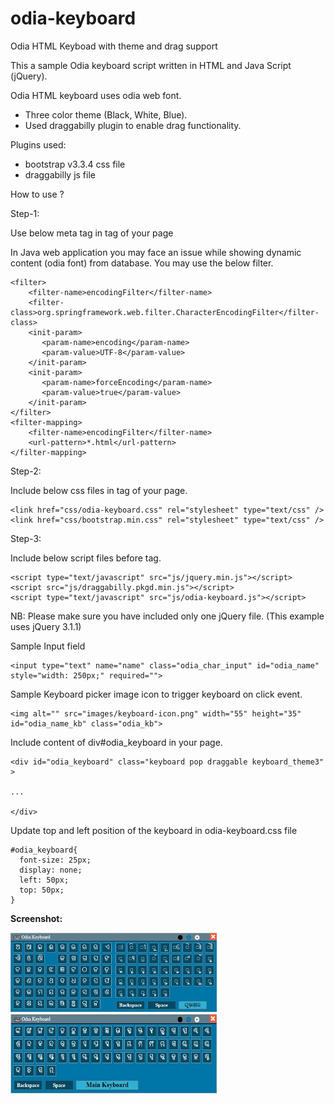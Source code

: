 # odia-keyboard
Odia HTML Keyboad with theme and drag support

This a sample Odia keyboard script written in HTML and Java Script (jQuery).

Odia HTML keyboard uses odia web font.

* Three color theme (Black, White, Blue).
* Used draggabilly plugin to enable drag functionality.


Plugins used:
* bootstrap v3.3.4 css file
* draggabilly js file

How to use ?

Step-1:

Use below meta tag in <head> tag of your page

<meta http-equiv="Content-Type" content="text/html; charset=utf-8" />

In Java web application you may face an issue while showing dynamic content (odia font) from database. You may use the below filter.

	<filter>  
	    <filter-name>encodingFilter</filter-name>  
	    <filter-class>org.springframework.web.filter.CharacterEncodingFilter</filter-class>  
	    <init-param>  
	       <param-name>encoding</param-name>  
	       <param-value>UTF-8</param-value>  
	    </init-param>  
	    <init-param>  
	       <param-name>forceEncoding</param-name>  
	       <param-value>true</param-value>  
	    </init-param>  
	</filter>  
	<filter-mapping>  
	    <filter-name>encodingFilter</filter-name>  
	    <url-pattern>*.html</url-pattern>  
	</filter-mapping> 


Step-2:

Include below css files in <head> tag of your page. 

	<link href="css/odia-keyboard.css" rel="stylesheet" type="text/css" />
	<link href="css/bootstrap.min.css" rel="stylesheet" type="text/css" />

Step-3:

Include below script files before </body> tag. 

	<script type="text/javascript" src="js/jquery.min.js"></script>
	<script src="js/draggabilly.pkgd.min.js"></script>
	<script type="text/javascript" src="js/odia-keyboard.js"></script>

NB: Please make sure you have included only one jQuery file. (This example uses jQuery 3.1.1)

Sample Input field

	<input type="text" name="name" class="odia_char_input" id="odia_name" style="width: 250px;" required="">

Sample Keyboard picker image icon to trigger keyboard on click event.

	<img alt="" src="images/keyboard-icon.png" width="55" height="35" id="odia_name_kb" class="odia_kb">


Include content of div#odia_keyboard in your page.

	<div id="odia_keyboard" class="keyboard pop draggable keyboard_theme3" >

	...

	</div>
	
Update top and left position of the keyboard in odia-keyboard.css file

	#odia_keyboard{
	  font-size: 25px; 
	  display: none; 
	  left: 50px; 
	  top: 50px;
	}
	
<b>Screenshot:</b>

<img alt="" src="screenshots/odia-keyboard-screenshot.jpg" width="330" height="127" />

<img alt="" src="screenshots/odia-keyboard-screenshot-2.jpg" width="330" height="127" />
	
